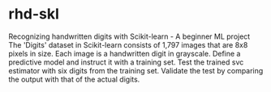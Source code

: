 # rhd-skl
Recognizing handwritten digits with Scikit-learn - A beginner ML project
The 'Digits' dataset in Scikit-learn consists of 1,797 images that are 8x8 pixels in size.
Each image is a handwritten digit in grayscale.
Define a predictive model and instruct it with a training set.
Test the trained svc estimator with six digits from the training set.
Validate the test by comparing the output with that of the actual digits.
